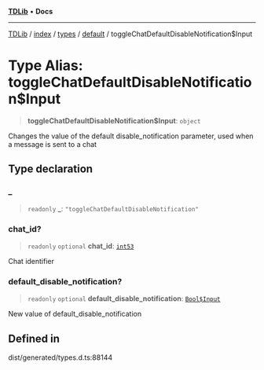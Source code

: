 [**TDLib**](../../../../../../README.md) • **Docs**

***

[TDLib](../../../../../../modules.md) / [index](../../../../../README.md) / [types](../../../README.md) / [default](../README.md) / toggleChatDefaultDisableNotification$Input

# Type Alias: toggleChatDefaultDisableNotification$Input

> **toggleChatDefaultDisableNotification$Input**: `object`

Changes the value of the default disable_notification parameter, used when a message is sent to a chat

## Type declaration

### \_

> `readonly` **\_**: `"toggleChatDefaultDisableNotification"`

### chat\_id?

> `readonly` `optional` **chat\_id**: [`int53`](int53.md)

Chat identifier

### default\_disable\_notification?

> `readonly` `optional` **default\_disable\_notification**: [`Bool$Input`](Bool$Input.md)

New value of default_disable_notification

## Defined in

dist/generated/types.d.ts:88144
